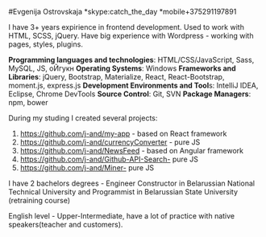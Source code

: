 #Evgenija Ostrovskaja
*skype:catch_the_day
*mobile+375291197891

I have 3+ years expirience in frontend development. Used to work with HTML, SCSS, jQuery.
Have big experience with Wordpress - working with pages, styles, plugins.


**Programming languages and technologies**:   HTML/CSS/JavaScript, Sass, MySQL, JS, оЙгукн
**Operating Systems**: Windows
**Frameworks and Libraries**:  jQuery, Bootstrap, Materialize,  React, React-Bootstrap, moment.js, express.js
**Development Environments and Tool**s: IntelliJ IDEA, Eclipse, Chrome DevTools
**Source Control**: Git, SVN
**Package Managers**: npm, bower

During my studing I created several projects:
1. https://github.com/j-and/my-app - based on React framework
2. https://github.com/j-and/currencyConverter - pure JS
3. https://github.com/j-and/NewsFeed - based on Angular framework
4. https://github.com/j-and/Github-API-Search- pure JS
5. https://github.com/j-and/Miner- pure JS

I have 2 bachelors degrees - Engineer Constructor in Belarussian National Technical University and
Programmist in Belarussian State University (retraining course)

English level - Upper-Intermediate, have a lot of practice with native speakers(teacher and customers).